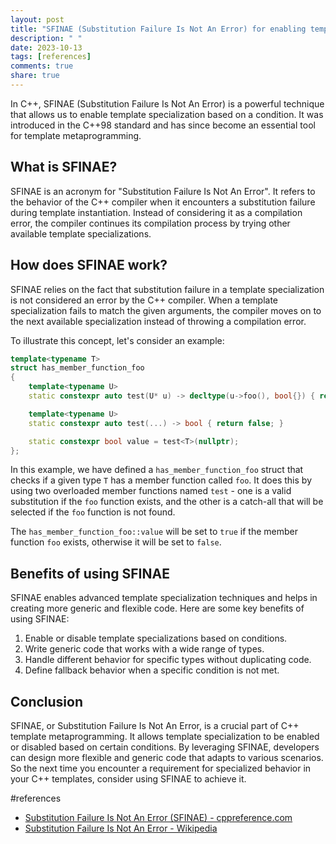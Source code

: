 ```yaml
---
layout: post
title: "SFINAE (Substitution Failure Is Not An Error) for enabling template specialization"
description: " "
date: 2023-10-13
tags: [references]
comments: true
share: true
---
```


In C++, SFINAE (Substitution Failure Is Not An Error) is a powerful technique that allows us to enable template specialization based on a condition. It was introduced in the C++98 standard and has since become an essential tool for template metaprogramming.

## What is SFINAE?

SFINAE is an acronym for "Substitution Failure Is Not An Error". It refers to the behavior of the C++ compiler when it encounters a substitution failure during template instantiation. Instead of considering it as a compilation error, the compiler continues its compilation process by trying other available template specializations.

## How does SFINAE work?

SFINAE relies on the fact that substitution failure in a template specialization is not considered an error by the C++ compiler. When a template specialization fails to match the given arguments, the compiler moves on to the next available specialization instead of throwing a compilation error.

To illustrate this concept, let's consider an example:

```cpp
template<typename T>
struct has_member_function_foo
{
    template<typename U>
    static constexpr auto test(U* u) -> decltype(u->foo(), bool{}) { return true; }

    template<typename U>
    static constexpr auto test(...) -> bool { return false; }

    static constexpr bool value = test<T>(nullptr);
};
```

In this example, we have defined a `has_member_function_foo` struct that checks if a given type `T` has a member function called `foo`. It does this by using two overloaded member functions named `test` - one is a valid substitution if the `foo` function exists, and the other is a catch-all that will be selected if the `foo` function is not found.

The `has_member_function_foo::value` will be set to `true` if the member function `foo` exists, otherwise it will be set to `false`.

## Benefits of using SFINAE

SFINAE enables advanced template specialization techniques and helps in creating more generic and flexible code. Here are some key benefits of using SFINAE:

1. Enable or disable template specializations based on conditions.
2. Write generic code that works with a wide range of types.
3. Handle different behavior for specific types without duplicating code.
4. Define fallback behavior when a specific condition is not met.

## Conclusion

SFINAE, or Substitution Failure Is Not An Error, is a crucial part of C++ template metaprogramming. It allows template specialization to be enabled or disabled based on certain conditions. By leveraging SFINAE, developers can design more flexible and generic code that adapts to various scenarios. So the next time you encounter a requirement for specialized behavior in your C++ templates, consider using SFINAE to achieve it.

#references
- [Substitution Failure Is Not An Error (SFINAE) - cppreference.com](https://en.cppreference.com/w/cpp/language/sfinae)
- [Substitution Failure Is Not An Error - Wikipedia](https://en.wikipedia.org/wiki/Substitution_failure_is_not_an_error)
